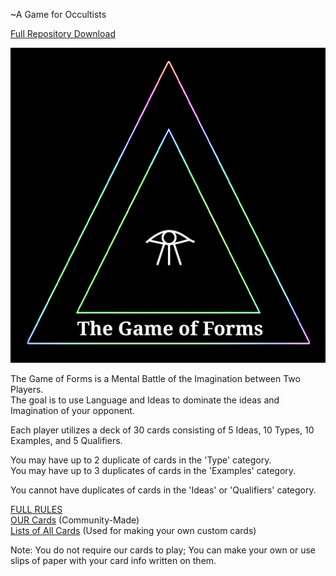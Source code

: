 ~A Game for Occultists  

[Full Repository Download](https://github.com/Az-Neter/The-Game-of-Forms/archive/refs/heads/main.zip)

![Logo](https://github.com/Az-Neter/The-Game-of-Forms/blob/main/Logos/Logo.png?raw=true)

The Game of Forms is a Mental Battle of the Imagination between Two Players.  
The goal is to use Language and Ideas to dominate the ideas and Imagination of your opponent.

Each player utilizes a deck of 30 cards consisting of 5 Ideas, 10 Types, 10 Examples, and 5 Qualifiers.  

You may have up to 2 duplicate of cards in the 'Type' category.  
You may have up to 3 duplicates of cards in the 'Examples' category.

You cannot have duplicates of cards in the 'Ideas' or 'Qualifiers' category.  
 
 
 [FULL RULES](https://github.com/Az-Neter/The-Game-of-Forms/blob/main/Rules/Rules_v1.pdf)  
  [OUR Cards](https://github.com/Az-Neter/The-Game-of-Forms/tree/main/Cards) (Community-Made)    
 [Lists of All Cards](https://github.com/Az-Neter/The-Game-of-Forms/tree/main/Lists) (Used for making your own custom cards)  
   
   Note: You do not require our cards to play; You can make your own or use slips of paper with your card info written on them.

